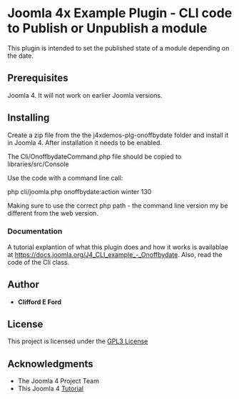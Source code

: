 # Joomla 4x Example Plugin - CLI code to Publish or Unpublish a module

This plugin is intended to set the published state of a module depending on the date.

## Prerequisites

Joomla 4. It will not work on earlier Joomla versions.

## Installing

Create a zip file from the the j4xdemos-plg-onoffbydate folder and install it in Joomla 4.
After installation it needs to be enabled.

The Cli/OnoffbydateCommand.php file should be copied to libraries/src/Console

Use the code with a command line call:

php cli/joomla.php onoffbydate:action winter 130

Making sure to use the correct php path - the command line version my be different
from the web version.

### Documentation

A tutorial explantion of what this plugin does and how it works is availablae at https://docs.joomla.org/J4_CLI_example_-_Onoffbydate. Also, read the code of the Cli class.

## Author

* **Clifford E Ford**

## License

This project is licensed under the [GPL3 License](http://www.gnu.org/licenses/gpl-3.0.html)

## Acknowledgments

* The Joomla 4 Project Team
* This Joomla 4 [Tutorial](https://docs.joomla.org/J4.x:Writing_A_CLI_Application)
